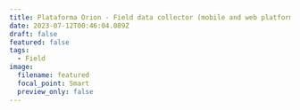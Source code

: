 ```yaml
---
title: Plataforma Orion - Field data collector (mobile and web platform) - 2019
date: 2023-07-12T00:46:04.089Z
draft: false
featured: false
tags:
  - Field
image:
  filename: featured
  focal_point: Smart
  preview_only: false
---
```

